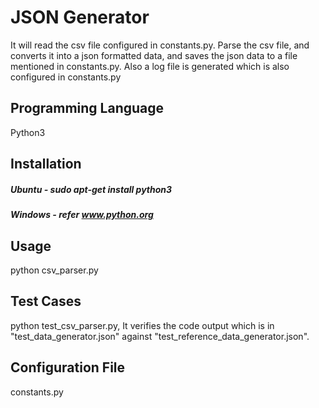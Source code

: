 # JSON Generator

It will read the csv file configured in constants.py.
Parse the csv file, and converts it into a json formatted data, and saves
the json data to a file mentioned in constants.py.
Also a log file is generated which is also configured in constants.py

## Programming Language
Python3

## Installation
##### Ubuntu - sudo apt-get install python3 
##### Windows - refer www.python.org

## Usage
python csv_parser.py

## Test Cases
python test_csv_parser.py, 
It verifies the code output which is 
in "test_data_generator.json" against "test_reference_data_generator.json".

## Configuration File
constants.py
